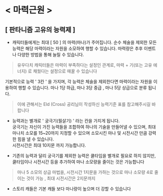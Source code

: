 # < 마력근원 >  
## [ 판타니즘 고유의 능력제 ]

* 캐릭터들에게는 최대 [ 50 ] 의 마력(마나)가 주어집니다. 순수 체술을 제외한 모든 능력은 해당 마력이라는 자원을 소모하여 행할 수 있습니다. 
  마력량은 추후 이벤트나 다양한 방법을 통해 늘릴 수 있습니다.
>유우다치 캐릭터들은 마력이 부족하다는 설정인 관계로, 마력 + 기(또는 고유 에너지) 로 채웠다는 설정으로 매꿀 수 있습니다  
  
기본적으로 능력 ' 3칸 ' 을 가지며, 각 능력은 체술을 제외한다면 마력이라는 자원을 이용하여 행할 수 있습니다. 마나 1당 하급, 마나 3당 중급 , 마나 5당 상급으로 분류 됩니다.  
> 이에 관해서는 Eld (Cross) 공리님이 작성하신 능력기준 표를 참고해주시길 바랍니다

* 능력과는 별개로 ' 궁극기(필살기) ' 라는 칸을 가지게 됩니다.   
궁극기는 자신이 가진 능력들을 조합하여 하나의 기술을 만들어낼 수 있으며, 최대 마나치 소모를 15~20까지 지정할 수 있으며 소모시킨 마나 및 시전시간 만큼 강력한 힘을 낼 수 있습니다.  
시전시간은 최대 10지문 까지 가능합니다.

* 기존의 능력과 달리 궁극기를 제외한 능력은 쿨타임을 별개로 필요로 하지 않지만, 쿨타임이나 시전시간 등을 추가하여 마나 소모량을 줄이는 것은 가능합니다
> 마나 5 소모의 상급 마법을, 시전시간 1지문을 가하는 것으로 마나 소모량 4로 줄이는 것이 가능 ,  최대 시전시간은 2지문까지



* 스토리 캐들은 기본 캐들 보다 마나량이 높으며 더 강할 수 있습니다
